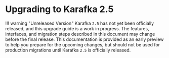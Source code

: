 # Upgrading to Karafka 2.5

!!! warning "Unreleased Version"
    Karafka `2.5` has not yet been officially released, and this upgrade guide is a work in progress. The features, interfaces, and migration steps described in this document may change before the final release. This documentation is provided as an early preview to help you prepare for the upcoming changes, but should not be used for production migrations until Karafka `2.5` is officially released.
